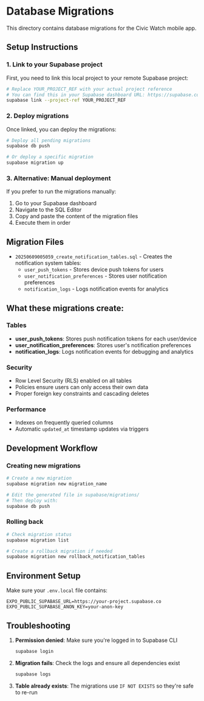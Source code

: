 # Database Migrations

This directory contains database migrations for the Civic Watch mobile app.

## Setup Instructions

### 1. Link to your Supabase project

First, you need to link this local project to your remote Supabase project:

```bash
# Replace YOUR_PROJECT_REF with your actual project reference
# You can find this in your Supabase dashboard URL: https://supabase.com/dashboard/project/YOUR_PROJECT_REF
supabase link --project-ref YOUR_PROJECT_REF
```

### 2. Deploy migrations

Once linked, you can deploy the migrations:

```bash
# Deploy all pending migrations
supabase db push

# Or deploy a specific migration
supabase migration up
```

### 3. Alternative: Manual deployment

If you prefer to run the migrations manually:

1. Go to your Supabase dashboard
2. Navigate to the SQL Editor
3. Copy and paste the content of the migration files
4. Execute them in order

## Migration Files

- `20250609005059_create_notification_tables.sql` - Creates the notification system tables:
  - `user_push_tokens` - Stores device push tokens for users
  - `user_notification_preferences` - Stores user notification preferences
  - `notification_logs` - Logs notification events for analytics

## What these migrations create:

### Tables
- **user_push_tokens**: Stores push notification tokens for each user/device
- **user_notification_preferences**: Stores user's notification preferences
- **notification_logs**: Logs notification events for debugging and analytics

### Security
- Row Level Security (RLS) enabled on all tables
- Policies ensure users can only access their own data
- Proper foreign key constraints and cascading deletes

### Performance
- Indexes on frequently queried columns
- Automatic `updated_at` timestamp updates via triggers

## Development Workflow

### Creating new migrations

```bash
# Create a new migration
supabase migration new migration_name

# Edit the generated file in supabase/migrations/
# Then deploy with:
supabase db push
```

### Rolling back

```bash
# Check migration status
supabase migration list

# Create a rollback migration if needed
supabase migration new rollback_notification_tables
```

## Environment Setup

Make sure your `.env.local` file contains:

```env
EXPO_PUBLIC_SUPABASE_URL=https://your-project.supabase.co
EXPO_PUBLIC_SUPABASE_ANON_KEY=your-anon-key
```

## Troubleshooting

1. **Permission denied**: Make sure you're logged in to Supabase CLI
   ```bash
   supabase login
   ```

2. **Migration fails**: Check the logs and ensure all dependencies exist
   ```bash
   supabase logs
   ```

3. **Table already exists**: The migrations use `IF NOT EXISTS` so they're safe to re-run 